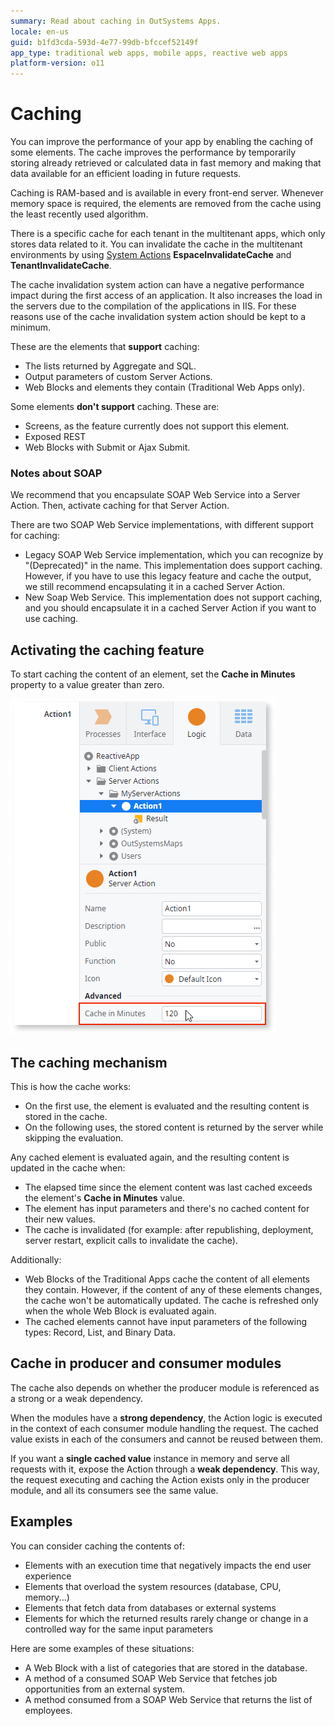 ```yaml
---
summary: Read about caching in OutSystems Apps.
locale: en-us
guid: b1fd3cda-593d-4e77-99db-bfccef52149f
app_type: traditional web apps, mobile apps, reactive web apps
platform-version: o11
---
```


# Caching

You can improve the performance of your app by enabling the caching of some elements. The cache improves the performance by temporarily storing already retrieved or calculated data in fast memory and making that data available for an efficient loading in future requests.

Caching is RAM-based and is available in every front-end server. Whenever memory space is required, the elements are removed from the cache using the least recently used algorithm.

There is a specific cache for each tenant in the multitenant apps, which only stores data related to it. You can invalidate the cache in the multitenant environments by using [System Actions](../../ref/apis/auto/system-actions.final.md) **EspaceInvalidateCache** and **TenantInvalidateCache**.

<div class="info" markdown="1">

The cache invalidation system action can have a negative performance impact during the first access of an application. It also increases the load in the servers due to the compilation of the applications in IIS. For these reasons use of the cache invalidation system action should be kept to a minimum.

</div>

These are the elements that **support** caching:

* The lists returned by Aggregate and SQL.
* Output parameters of custom Server Actions.
* Web Blocks and elements they contain (Traditional Web Apps only).

Some elements **don't support** caching. These are:

* Screens, as the feature currently does not support this element.
* Exposed REST
* Web Blocks with Submit or Ajax Submit.

### Notes about SOAP

We recommend that you encapsulate SOAP Web Service into a Server Action. Then, activate caching for that Server Action.

There are two SOAP Web Service implementations, with different support for caching:

* Legacy SOAP Web Service implementation, which you can recognize by "(Deprecated)" in the name. This implementation does support caching. However, if you have to use this legacy feature and cache the output, we still recommend encapsulating it in a cached Server Action.
* New Soap Web Service. This implementation does not support caching, and you should encapsulate it in a cached Server Action if you want to use caching.

## Activating the caching feature

To start caching the content of an element, set the **Cache in Minutes** property to a value greater than zero.

![Cache settings showing Cache in minutes property](images/cache-in-minutes-property.png?width=350)

## The caching mechanism

This is how the cache works:

* On the first use, the element is evaluated and the resulting content is stored in the cache. 
* On the following uses, the stored content is returned by the server while skipping the evaluation. 

Any cached element is evaluated again, and the resulting content is updated in the cache when:

* The elapsed time since the element content was last cached exceeds the element's **Cache in Minutes** value. 
* The element has input parameters and there's no cached content for their new values.
* The cache is invalidated (for example: after republishing, deployment, server restart, explicit calls to invalidate the cache).

Additionally:

* Web Blocks of the Traditional Apps cache the content of all elements they contain. However, if the content of any of these elements changes, the cache won't be automatically updated. The cache is refreshed only when the whole Web Block is evaluated again.
* The cached elements cannot have input parameters of the following types: Record, List, and Binary Data.

## Cache in producer and consumer modules

The cache also depends on whether the producer module is referenced as a strong or a weak dependency. 

When the modules have a **strong dependency**, the Action logic is executed in the context of each consumer module handling the request. The cached value exists in each of the consumers and cannot be reused between them.

If you want a **single cached value** instance in memory and serve all requests with it, expose the Action through a **weak dependency**. This way, the request executing and caching the Action exists only in the producer module, and all its consumers see the same value.

## Examples

You can consider caching the contents of:

* Elements with an execution time that negatively impacts the end user experience 
* Elements that overload the system resources (database, CPU, memory...) 
* Elements that fetch data from databases or external systems
* Elements for which the returned results rarely change or change in a controlled way for the same input parameters 

Here are some examples of these situations:

* A Web Block with a list of categories that are stored in the database.
* A method of a consumed SOAP Web Service that fetches job opportunities from an external system. 
* A method consumed from a SOAP Web Service that returns the list of employees.

